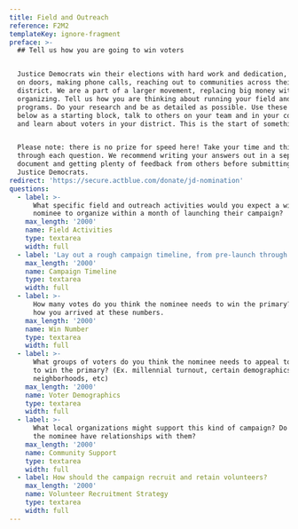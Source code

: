 ```yaml
---
title: Field and Outreach
reference: F2M2
templateKey: ignore-fragment
preface: >-
  ## Tell us how you are going to win voters


  Justice Democrats win their elections with hard work and dedication, knocking
  on doors, making phone calls, reaching out to communities across their
  district. We are a part of a larger movement, replacing big money with big
  organizing. Tell us how you are thinking about running your field and outreach
  programs. Do your research and be as detailed as possible. Use these questions
  below as a starting block, talk to others on your team and in your community,
  and learn about voters in your district. This is the start of something big!


  Please note: there is no prize for speed here! Take your time and think
  through each question. We recommend writing your answers out in a separate
  document and getting plenty of feedback from others before submitting to
  Justice Democrats.
redirect: 'https://secure.actblue.com/donate/jd-nomination'
questions:
  - label: >-
      What specific field and outreach activities would you expect a winning
      nominee to organize within a month of launching their campaign?
    max_length: '2000'
    name: Field Activities
    type: textarea
    width: full
  - label: 'Lay out a rough campaign timeline, from pre-launch through to Election Day'
    max_length: '2000'
    name: Campaign Timeline
    type: textarea
    width: full
  - label: >-
      How many votes do you think the nominee needs to win the primary? Explain
      how you arrived at these numbers.
    max_length: '2000'
    name: Win Number
    type: textarea
    width: full
  - label: >-
      What groups of voters do you think the nominee needs to appeal to in order
      to win the primary? (Ex. millennial turnout, certain demographics or
      neighborhoods, etc)
    max_length: '2000'
    name: Voter Demographics
    type: textarea
    width: full
  - label: >-
      What local organizations might support this kind of campaign? Do you or
      the nominee have relationships with them?
    max_length: '2000'
    name: Community Support
    type: textarea
    width: full
  - label: How should the campaign recruit and retain volunteers?
    max_length: '2000'
    name: Volunteer Recruitment Strategy
    type: textarea
    width: full
---
```


